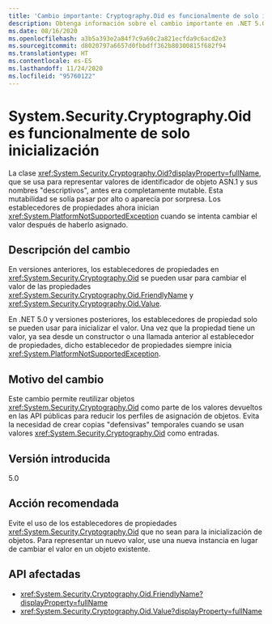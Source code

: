 ```yaml
---
title: 'Cambio importante: Cryptography.Oid es funcionalmente de solo inicialización'
description: Obtenga información sobre el cambio importante en .NET 5.0 donde los establecedores de propiedad en la clase Cryptography.Oid ahora inician una excepción si intenta cambiar un valor.
ms.date: 08/16/2020
ms.openlocfilehash: a3b5a393e2a84f7c9a60c2a821ecfda9c6acd2e3
ms.sourcegitcommit: d8020797a6657d0fbbdff362b80300815f682f94
ms.translationtype: HT
ms.contentlocale: es-ES
ms.lasthandoff: 11/24/2020
ms.locfileid: "95760122"
---
```

# <a name="systemsecuritycryptographyoid-is-functionally-init-only"></a>System.Security.Cryptography.Oid es funcionalmente de solo inicialización

La clase <xref:System.Security.Cryptography.Oid?displayProperty=fullName>, que se usa para representar valores de identificador de objeto ASN.1 y sus nombres "descriptivos", antes era completamente mutable. Esta mutabilidad se solía pasar por alto o aparecía por sorpresa. Los establecedores de propiedades ahora inician <xref:System.PlatformNotSupportedException> cuando se intenta cambiar el valor después de haberlo asignado.

## <a name="change-description"></a>Descripción del cambio

En versiones anteriores, los establecedores de propiedades en <xref:System.Security.Cryptography.Oid> se pueden usar para cambiar el valor de las propiedades <xref:System.Security.Cryptography.Oid.FriendlyName> y <xref:System.Security.Cryptography.Oid.Value>.

En .NET 5.0 y versiones posteriores, los establecedores de propiedad solo se pueden usar para inicializar el valor. Una vez que la propiedad tiene un valor, ya sea desde un constructor o una llamada anterior al establecedor de propiedades, dicho establecedor de propiedades siempre inicia <xref:System.PlatformNotSupportedException>.

## <a name="reason-for-change"></a>Motivo del cambio

Este cambio permite reutilizar objetos <xref:System.Security.Cryptography.Oid> como parte de los valores devueltos en las API públicas para reducir los perfiles de asignación de objetos. Evita la necesidad de crear copias "defensivas" temporales cuando se usan valores <xref:System.Security.Cryptography.Oid> como entradas.

## <a name="version-introduced"></a>Versión introducida

5.0

## <a name="recommended-action"></a>Acción recomendada

Evite el uso de los establecedores de propiedades <xref:System.Security.Cryptography.Oid> que no sean para la inicialización de objetos. Para representar un nuevo valor, use una nueva instancia en lugar de cambiar el valor en un objeto existente.

## <a name="affected-apis"></a>API afectadas

- <xref:System.Security.Cryptography.Oid.FriendlyName?displayProperty=fullName>
- <xref:System.Security.Cryptography.Oid.Value?displayProperty=fullName>

<!--

### Affected APIs

- `P:System.Security.Cryptography.Oid.FriendlyName`
- `P:System.Security.Cryptography.Oid.Value`

### Category

Cryptography

-->
